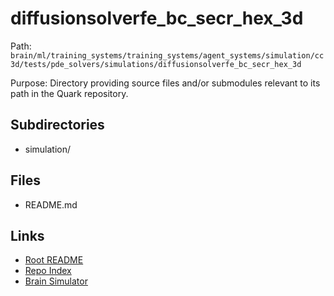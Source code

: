 # diffusionsolverfe_bc_secr_hex_3d

Path: `brain/ml/training_systems/training_systems/agent_systems/simulation/cc3d/tests/pde_solvers/simulations/diffusionsolverfe_bc_secr_hex_3d`

Purpose: Directory providing source files and/or submodules relevant to its path in the Quark repository.

## Subdirectories
- simulation/

## Files
- README.md

## Links
- [Root README](../../../../../../../../../../README.md)
- [Repo Index](../../../../../../../../../../repo_index.json)
- [Brain Simulator](../../../../../../../../../../brain/architecture/brain_simulator.py)
